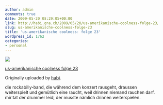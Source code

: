 ```yaml
---
author: admin
comments: true
date: 2009-05-20 08:29:05+00:00
link: http://habi.gna.ch/2009/05/20/us-amerikanische-coolness-folge-23/
slug: us-amerikanische-coolness-folge-23
title: 'us-amerikanische coolness: folge 23'
wordpress_id: 1762
categories:
- personal
---
```



 [![](http://farm4.static.flickr.com/3383/3548472262_344aee0536_m.jpg)](http://www.flickr.com/photos/habi/3548472262/)
   

 
  [us-amerikanische coolness folge 23](http://www.flickr.com/photos/habi/3548472262/)
    

  Originally uploaded by [habi](http://www.flickr.com/people/habi/).
 



die rockabilly-band, die während dem konzert rausgeht, draussen weiterspielt und gemütlich eine raucht, weil drinnen niemand rauchen darf. mir tat der drummer leid, der musste nämlich drinnen weiterspielen.
  

